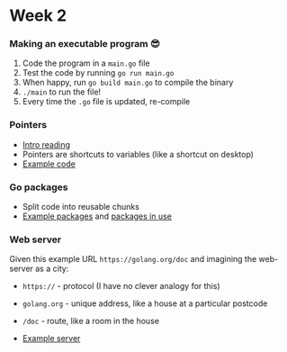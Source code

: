 # Week 2

### Making an executable program :sunglasses:
1. Code the program in a `main.go` file
1. Test the code by running `go run main.go`
1. When happy, run `go build main.go` to compile the binary
1. `./main` to run the file!
1. Every time the `.go` file is updated, re-compile

### Pointers
- [Intro reading](https://www.golang-book.com/books/intro/8)
- Pointers are shortcuts to variables (like a shortcut on desktop)
- [Example code](notes/pointers.go)

### Go packages
- Split code into reusable chunks
- [Example packages](animals) and [packages in use](notes/animals.go)

### Web server
Given this example URL `https://golang.org/doc` and imagining the web-server as a city:

- `https://` - protocol (I have no clever analogy for this)
- `golang.org` - unique address, like a house at a particular postcode
- `/doc` - route, like a room in the house

- [Example server](notes/web-server.go)
